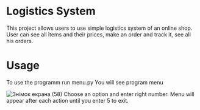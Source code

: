 # Logistics System
This project allows users to use simple logistics system of an online shop. User can see all items and their prices, make an order and track it, see all his orders.
# Usage
To use the programm run menu.py
You will see program menu

![Знімок екрана (58)](https://user-images.githubusercontent.com/76658392/109703117-c7f90600-7b9d-11eb-82f0-f84f10d24e0c.png)
Choose an option and enter right number.
Menu will appear after each action until you enter 5 to exit.
